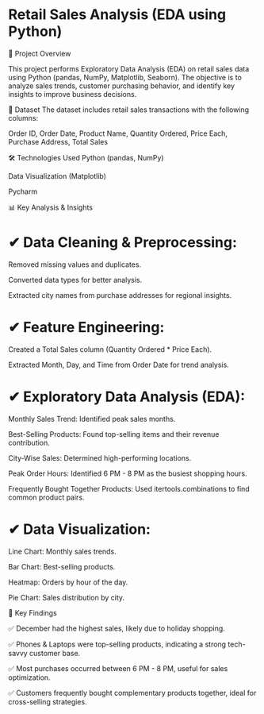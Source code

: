  # Retail Sales Analysis (EDA using Python)

📌 Project Overview

This project performs Exploratory Data Analysis (EDA) on retail sales data using Python (pandas, NumPy, Matplotlib, Seaborn). The objective is to analyze sales trends, customer purchasing behavior, and identify key insights to improve business decisions.

📂 Dataset
The dataset includes retail sales transactions with the following columns:

Order ID, Order Date, Product Name, Quantity Ordered, Price Each, Purchase Address, Total Sales

🛠️ Technologies Used
Python (pandas, NumPy)

Data Visualization (Matplotlib)

Pycharm

📊 Key Analysis & Insights
# ✔ Data Cleaning & Preprocessing:

Removed missing values and duplicates.

Converted data types for better analysis.

Extracted city names from purchase addresses for regional insights.

# ✔ Feature Engineering:

Created a Total Sales column (Quantity Ordered * Price Each).

Extracted Month, Day, and Time from Order Date for trend analysis.

# ✔ Exploratory Data Analysis (EDA):

Monthly Sales Trend: Identified peak sales months.

Best-Selling Products: Found top-selling items and their revenue contribution.

City-Wise Sales: Determined high-performing locations.

Peak Order Hours: Identified 6 PM - 8 PM as the busiest shopping hours.

Frequently Bought Together Products: Used itertools.combinations to find common product pairs.

# ✔ Data Visualization:

Line Chart: Monthly sales trends.

Bar Chart: Best-selling products.

Heatmap: Orders by hour of the day.

Pie Chart: Sales distribution by city.

🚀 Key Findings

✅ December had the highest sales, likely due to holiday shopping.

✅ Phones & Laptops were top-selling products, indicating a strong tech-savvy customer base.

✅ Most purchases occurred between 6 PM - 8 PM, useful for sales optimization.

✅ Customers frequently bought complementary products together, ideal for cross-selling strategies.

